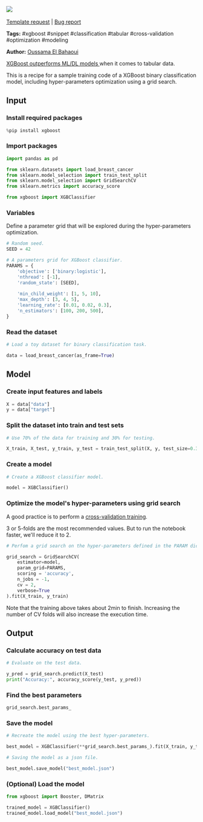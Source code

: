 <a href="https://app.naas.ai/user-redirect/naas/downloader?url=https://raw.githubusercontent.com/jupyter-naas/awesome-notebooks/master/XGBoost/XGBoost_Binary_classification_example_with_hyper-parameters_optimization.ipynb" target="_parent"><img src="https://naasai-public.s3.eu-west-3.amazonaws.com/open_in_naas.svg"/></a><br><br><a href="https://github.com/jupyter-naas/awesome-notebooks/issues/new?assignees=&labels=&template=template-request.md&title=Tool+-+Action+of+the+notebook+">Template request</a> | <a href="https://github.com/jupyter-naas/awesome-notebooks/issues/new?assignees=&labels=bug&template=bug_report.md&title=XGBoost+-+Binary+classification+example+with+hyper-parameters+optimization:+Error+short+description">Bug report</a>

**Tags:** #xgboost #snippet #classification #tabular #cross-validation #optimization #modeling

**Author:** [Oussama El Bahaoui](https://www.linkedin.com/in/oelbahaoui/)

[XGBoost outperforms ML/DL models ](https://arxiv.org/pdf/2106.03253.pdf) when it comes to tabular data.

This is a recipe for a sample training code of a XGBoost binary classification model, including hyper-parameters optimization using a grid search.

## Input

### Install required packages


```python
%pip install xgboost
```

### Import packages


```python
import pandas as pd

from sklearn.datasets import load_breast_cancer
from sklearn.model_selection import train_test_split
from sklearn.model_selection import GridSearchCV
from sklearn.metrics import accuracy_score

from xgboost import XGBClassifier
```

### Variables

Define a parameter grid that will be explored during the hyper-parameters optimization.


```python
# Random seed.
SEED = 42

# A parameters grid for XGBoost classifier.
PARAMS = {
    'objective': ['binary:logistic'],
    'nthread': [-1],
    'random_state': [SEED],
    
    'min_child_weight': [1, 5, 10],
    'max_depth': [3, 4, 5],
    'learning_rate': [0.01, 0.02, 0.3],
    'n_estimators': [100, 200, 500],
}
```

### Read the dataset


```python
# Load a toy dataset for binary classification task.

data = load_breast_cancer(as_frame=True)
```

## Model

### Create input features and labels


```python
X = data["data"]
y = data["target"]
```

### Split the dataset into train and test sets


```python
# Use 70% of the data for training and 30% for testing.

X_train, X_test, y_train, y_test = train_test_split(X, y, test_size=0.3, random_state=SEED)
```

### Create a model


```python
# Create a XGBoost classifier model.

model = XGBClassifier()
```

### Optimize the model's hyper-parameters using grid search

A good practice is to perform a [cross-validation training](https://scikit-learn.org/stable/modules/cross_validation.html).

3 or 5-folds are the most recommended values. But to run the notebook faster, we'll reduce it to 2.


```python
# Perfom a grid search on the hyper-parameters defined in the PARAM dict.

grid_search = GridSearchCV(
    estimator=model,
    param_grid=PARAMS,
    scoring = 'accuracy',
    n_jobs = -1,
    cv = 2,
    verbose=True
).fit(X_train, y_train)
```

Note that the training above takes about 2min to finish. Increasing the number of CV folds will also increase the execution time.

## Output

### Calculate accuracy on test data


```python
# Evaluate on the test data.

y_pred = grid_search.predict(X_test)
print("Accuracy:", accuracy_score(y_test, y_pred))
```

### Find the best parameters


```python
grid_search.best_params_
```

### Save the model


```python
# Recreate the model using the best hyper-parameters.

best_model = XGBClassifier(**grid_search.best_params_).fit(X_train, y_train)
```


```python
# Saving the model as a json file.

best_model.save_model("best_model.json")
```

### (Optional) Load the model


```python
from xgboost import Booster, DMatrix

trained_model = XGBClassifier()
trained_model.load_model("best_model.json")
```
